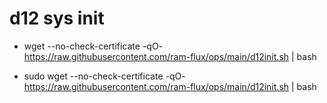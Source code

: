 # d12 sys init
 - wget --no-check-certificate -qO- https://raw.githubusercontent.com/ram-flux/ops/main/d12init.sh | bash
 
 - sudo wget --no-check-certificate -qO- https://raw.githubusercontent.com/ram-flux/ops/main/d12init.sh | bash
 